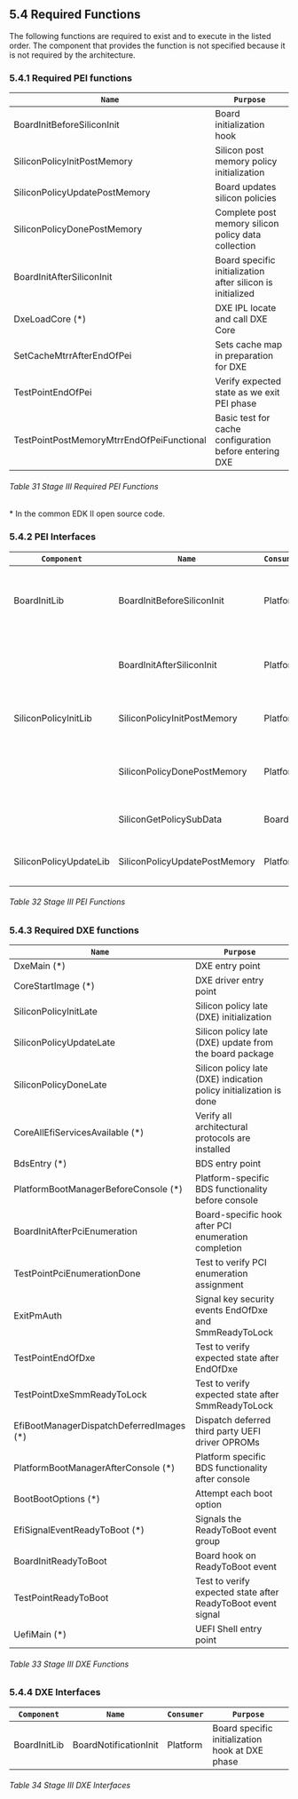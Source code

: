 <!--- @file
  5.4 Required Functions

  Copyright (c) 2019, Intel Corporation. All rights reserved.<BR>

  Redistribution and use in source (original document form) and 'compiled'
  forms (converted to PDF, epub, HTML and other formats) with or without
  modification, are permitted provided that the following conditions are met:

  1) Redistributions of source code (original document form) must retain the
     above copyright notice, this list of conditions and the following
     disclaimer as the first lines of this file unmodified.

  2) Redistributions in compiled form (transformed to other DTDs, converted to
     PDF, epub, HTML and other formats) must reproduce the above copyright
     notice, this list of conditions and the following disclaimer in the
     documentation and/or other materials provided with the distribution.

  THIS DOCUMENTATION IS PROVIDED BY TIANOCORE PROJECT "AS IS" AND ANY EXPRESS OR
  IMPLIED WARRANTIES, INCLUDING, BUT NOT LIMITED TO, THE IMPLIED WARRANTIES OF
  MERCHANTABILITY AND FITNESS FOR A PARTICULAR PURPOSE ARE DISCLAIMED. IN NO
  EVENT SHALL TIANOCORE PROJECT  BE LIABLE FOR ANY DIRECT, INDIRECT, INCIDENTAL,
  SPECIAL, EXEMPLARY, OR CONSEQUENTIAL DAMAGES (INCLUDING, BUT NOT LIMITED TO,
  PROCUREMENT OF SUBSTITUTE GOODS OR SERVICES; LOSS OF USE, DATA, OR PROFITS;
  OR BUSINESS INTERRUPTION) HOWEVER CAUSED AND ON ANY THEORY OF LIABILITY,
  WHETHER IN CONTRACT, STRICT LIABILITY, OR TORT (INCLUDING NEGLIGENCE OR
  OTHERWISE) ARISING IN ANY WAY OUT OF THE USE OF THIS DOCUMENTATION, EVEN IF
  ADVISED OF THE POSSIBILITY OF SUCH DAMAGE.

-->

## 5.4 Required Functions

The following functions are required to exist and to execute in the listed
order. The component that provides the function is not specified because it is
not required by the architecture.

### 5.4.1 Required PEI functions

| `Name`                                    | `Purpose`                                                  |
| ----------------------------------------- | ---------------------------------------------------------- |
| BoardInitBeforeSiliconInit                | Board initialization hook                                  |
| SiliconPolicyInitPostMemory               | Silicon post memory policy initialization                  |
| SiliconPolicyUpdatePostMemory             | Board updates silicon policies                             |
| SiliconPolicyDonePostMemory               | Complete post memory silicon policy data collection        |
| BoardInitAfterSiliconInit                 | Board specific initialization after silicon is initialized |
| DxeLoadCore (*)                           | DXE IPL locate and call DXE Core                           |
| SetCacheMtrrAfterEndOfPei                 | Sets cache map in preparation for DXE                      |
| TestPointEndOfPei                         | Verify expected state as we exit PEI phase                 |
| TestPointPostMemoryMtrrEndOfPeiFunctional | Basic test for cache configuration before entering DXE     |

###### Table 31 Stage III Required PEI Functions

\* In the common EDK II open source code.

### 5.4.2 PEI Interfaces

| `Component`            | `Name`                        | `Consumer` | `Purpose`                                                   |
| ---------------------- | ----------------------------- | ---------- | ----------------------------------------------------------- |
| BoardInitLib           | BoardInitBeforeSiliconInit    | Platform   | Board specific initialization before silicon initialization |
|                        | BoardInitAfterSiliconInit     | Platform   | Board specific initialization after silicon initialization  |
| SiliconPolicyInitLib   | SiliconPolicyInitPostMemory   | Platform   | Silicon provides default policy                             |
|                        | SiliconPolicyDonePostMemory   | Platform   | Platform to indicate the policy update is done              |
|                        | SiliconGetPolicySubData       | Board      | Return policy data for update.                              |
| SiliconPolicyUpdateLib | SiliconPolicyUpdatePostMemory | Platform   | Board updates default policy                                |

###### Table 32 Stage III PEI Functions

### 5.4.3 Required DXE functions

| `Name`                                   | `Purpose`                                                          |
| ---------------------------------------- | ------------------------------------------------------------------ |
| DxeMain (*)                              | DXE entry point                                                    |
| CoreStartImage (*)                       | DXE driver entry point                                             |
| SiliconPolicyInitLate                    | Silicon policy late (DXE) initialization                           |
| SiliconPolicyUpdateLate                  | Silicon policy late (DXE) update from the board package            |
| SiliconPolicyDoneLate                    | Silicon policy late (DXE) indication policy initialization is done |
| CoreAllEfiServicesAvailable (*)          | Verify all architectural protocols are installed                   |
| BdsEntry (*)                             | BDS entry point                                                    |
| PlatformBootManagerBeforeConsole (*)     | Platform-specific BDS functionality before console                 |
| BoardInitAfterPciEnumeration             | Board-specific hook after PCI enumeration completion               |
| TestPointPciEnumerationDone              | Test to verify PCI enumeration assignment                          |
| ExitPmAuth                               | Signal key security events EndOfDxe and SmmReadyToLock             |
| TestPointEndOfDxe                        | Test to verify expected state after EndOfDxe                       |
| TestPointDxeSmmReadyToLock               | Test to verify expected state after SmmReadyToLock                 |
| EfiBootManagerDispatchDeferredImages (*) | Dispatch deferred third party UEFI driver OPROMs                   |
| PlatformBootManagerAfterConsole (*)      | Platform specific BDS functionality after console                  |
| BootBootOptions (*)                      | Attempt each boot option                                           |
| EfiSignalEventReadyToBoot (*)            | Signals the ReadyToBoot event group                                |
| BoardInitReadyToBoot                     | Board hook on ReadyToBoot event                                    |
| TestPointReadyToBoot                     | Test to verify expected state after ReadyToBoot event signal       |
| UefiMain (*)                             | UEFI Shell entry point                                             |

###### Table 33 Stage III DXE Functions

### 5.4.4 DXE Interfaces

| `Component`  | `Name`                | `Consumer` | `Purpose`                                       |
| ------------ | --------------------- | ---------- | ----------------------------------------------- |
| BoardInitLib | BoardNotificationInit | Platform   | Board specific initialization hook at DXE phase |

###### Table 34 Stage III DXE Interfaces
